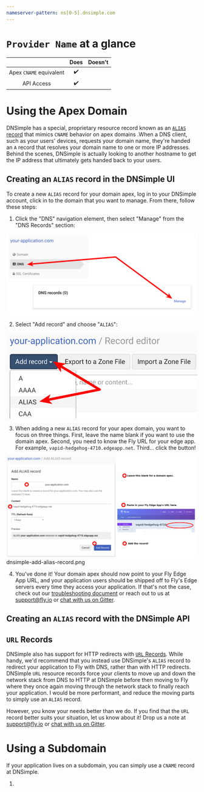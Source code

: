 ```yaml
---
nameserver-pattern: ns[0-5].dnsimple.com
---
```


# `Provider Name` at a glance

 |   | Does | Doesn't |
 | :---: | :---: | :---: |
 | Apex `CNAME` equivalent | :heavy_check_mark: |  |
 | API Access | :heavy_check_mark:|  |

# Using the Apex Domain

DNSimple has a special, proprietary resource  record known as an [`ALIAS` record](https://support.dnsimple.com/articles/alias-record/) that mimics `CNAME` behavior on apex domains .When a DNS client, such as your users' devices, requests your domain name, they're handed an `A` record that resolves your domain name to one or more IP addresses. Behind the scenes, DNSimple is actually looking to another hostname to get the IP address that ultimately gets handed back to your users.

## Creating an `ALIAS` record in the DNSimple UI
To create a new `ALIAS` record for your domain apex, log in to your DNSimple account, click in to the domain that you want to manage. From there, follow these steps:

1. Click the "DNS" navigation element, then select "Manage" from the "DNS Records" section:

![DNSimple - Manage DNS Records for your Domain](./screenshots/dnsimple/dnsimple-manage-dns-records.png "DNSimple - Manage DNS Records for your Domain")


2. Select "Add record" and choose "`ALIAS`":

![DNSimple - Select New Alias Record](./screenshots/dnsimple/dnsimple-select-alias-record.png "DNSimple - Select New Alias Record")

3. When adding a new `ALIAS` record for your apex domain, you want to focus on three things. First, leave the name blank if you want to use the domain apex. Second, you need to know the Fly URL for your edge app. For example, `vapid-hedgehog-4710.edgeapp.net`. Third... click the button!

![DNSimple - Add a New ALIAS Record](./screenshots/dnsimple/dnsimple-add-alias-record.png "DNSimple - Add ALIAS Record (Forgive me designers, for I have sinned)")
dnsimple-add-alias-record.png

4. You've done it! Your domain apex should now point to your Fly Edge App URL, and your application users should be shipped off to Fly's Edge servers every time they access your application. If that's not the case, check out our [troubleshooting document](../troubleshooting.md) or reach out to us at [support@fly.io](mailto:support@fly.io) or [chat with us on Gitter](https://gitter.im/superfly/fly).

## Creating an `ALIAS` record with the DNSimple API




## `URL` Records

DNSimple also has support for HTTP redirects with [`URL` Records](https://support.dnsimple.com/articles/url-record/). While handy, we'd recommend that you instead use DNSimple's `ALIAS` record to redirect your application to Fly with DNS, rather than with HTTP redirects. DNSimple `URL` resource records force your clients to move up and down the network stack from DNS to HTTP at DNSimple before then moving to Fly where they once again moving through the network stack to finally reach your application. I would be more performant, and reduce the moving parts to simply use an `ALIAS` record.

However, you know your needs better than we do. If you find that the `URL` record better suits your situation, let us know about it! Drop us a note at [support@fly.io](mailto:support@fly.io) or [chat with us on Gitter](https://gitter.im/superfly/fly).


# Using a Subdomain

If your application lives on a subdomain, you can simply use a `CNAME` record at DNSimple.

1. 
